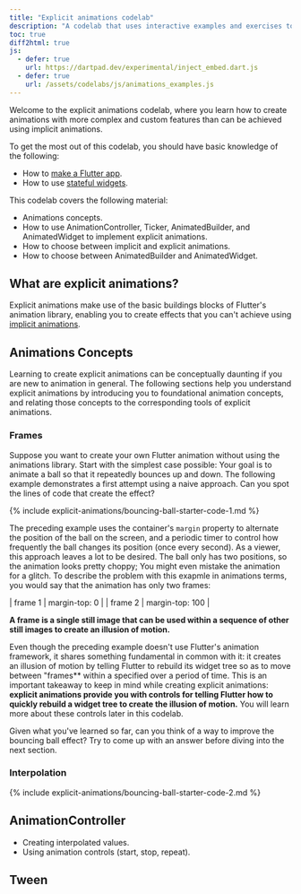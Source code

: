 ```yaml
---
title: "Explicit animations codelab"
description: "A codelab that uses interactive examples and exercises to teach  how to use explicit animations in Flutter."
toc: true
diff2html: true
js:
  - defer: true
    url: https://dartpad.dev/experimental/inject_embed.dart.js
  - defer: true
    url: /assets/codelabs/js/animations_examples.js
---
```


Welcome to the explicit animations codelab,
where you learn how to create animations
with more complex and custom features
than can be achieved using implicit animations.

To get the most out of this codelab,
you should have basic knowledge of the following:

* How to [make a Flutter app](https://codelabs.developers.google.com/codelabs/first-flutter-app-pt1/).
* How to use [stateful widgets](https://flutter.dev/docs/development/ui/interactive#stateful-and-stateless-widgets).

This codelab covers the following material:

* Animations concepts.
* How to use AnimationController, Ticker, AnimatedBuilder,
  and AnimatedWidget to implement explicit animations.
* How to choose between implicit and explicit animations.
* How to choose between AnimatedBuilder and AnimatedWidget.


## What are explicit animations?

Explicit animations make use of
the basic buildings blocks of Flutter's animation library,
enabling you to create effects that you can't achieve using [implicit animations](https://flutter.dev/docs/development/ui/animations/implicit-animations).


## Animations Concepts

Learning to create explicit animations can be conceptually daunting
if you are new to animation in general.
The following sections help you understand explicit animations
by introducing you to foundational animation concepts,
and relating those concepts to the corresponding tools
of explicit animations.

### Frames

Suppose you want to create your own Flutter animation
without using the animations library.
Start with the simplest case possible:
Your goal is to animate a ball
so that it repeatedly bounces up and down.
The following example demonstrates a first attempt
using a naive approach.
Can you spot the lines of code that create the effect?

<?code-excerpt path-base="animation/explicit"?>

{% include explicit-animations/bouncing-ball-starter-code-1.md %}

The preceding example uses the container's `margin` property
to alternate the position of the ball on the screen,
and a periodic timer to control
how frequently the ball changes its position (once every second).
As a viewer, this approach leaves a lot to be desired.
The ball only has two positions,
so the animation looks pretty choppy;
You might even mistake the animation for a glitch.
To describe the problem with this exapmle in animations terms,
you would say that the animation has only two frames:

| frame 1 | margin-top: 0   |
| frame 2 | margin-top: 100 |

**A frame is a single still image that can be used
within a sequence of other still images
to create an illusion of motion.**

Even though the preceding example doesn't use
Flutter's animation framework,
it shares something fundamental in common with it:
it creates an illusion of motion
by telling Flutter to rebuild its widget tree
so as to move between "frames**
within a specified over a period of time.
This is an important takeaway to keep in mind
while creating explicit animations:
**explicit animations provide you with controls
for telling Flutter how to quickly rebuild a widget tree
to create the illusion of motion.** You will learn more
about these controls later in this codelab.

Given what you've learned so far,
can you think of a way to improve the bouncing ball effect?
Try to come up with an answer before diving into the next section.

### Interpolation

{% include explicit-animations/bouncing-ball-starter-code-2.md %}


## AnimationController 
- Creating interpolated values.
- Using animation controls (start, stop, repeat).


## Tween

